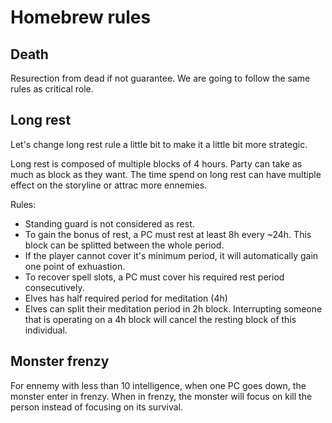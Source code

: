 # Homebrew rules

## Death

Resurection from dead if not guarantee. We are going to follow the same rules as critical role.

## Long rest

Let's change long rest rule a little bit to make it a little bit more strategic.

Long rest is composed of multiple blocks of 4 hours.
Party can take as much as block as they want.
The time spend on long rest can have multiple effect on the storyline or attrac more ennemies.

Rules:
* Standing guard is not considered as rest.
* To gain the bonus of rest, a PC must rest at least 8h every ~24h. 
This block can be splitted between the whole period. 
* If the player cannot cover it's minimum period, it will automatically gain one point of exhuastion.
* To recover spell slots, a PC must cover his required rest period consecutively.
* Elves has half required period for meditation (4h)
* Elves can split their meditation period in 2h block. 
Interrupting someone that is operating on a 4h block will cancel the resting block of this individual.

## Monster frenzy

For ennemy with less than 10 intelligence, when one PC goes down, the monster enter in frenzy.
When in frenzy, the monster will focus on kill the person instead of focusing on its survival.
